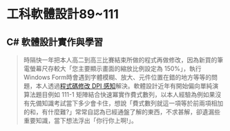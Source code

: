 # 工科軟體設計89~111
## C# 軟體設計實作與學習
> 時隔快一年把本人高二到高三比賽結束所做的程式再做修改，因為新買的筆電螢幕尺存較大「您主要顯示畫面的縮放比例設定為 150%」，執行Windows Form時會遇到字體模糊、放大、元件位置在錯的地方等等的問題，本人透過[程式碼修改 DPI 感知](https://github.com/chen199940/NOTE/blob/main/Windows%20Form%E5%B0%BA%E5%AF%B8%E5%95%8F%E9%A1%8C.md)解決。軟體設計近年有開始偏向單純演算法題目例如 111-1 矩陣結合快速冪實作費式數列，以本人經驗為例如果沒有先備知識考試當下多少會卡住，想說「費式數列就這一項等於前兩項相加的和，有什麼難?」常常自認為已經通盤了解的東西，不求甚解，卻遺漏些重要知識，當下想法浮出「你行你上啊!」。
